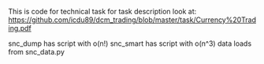 This is code for technical task for task description look at:
https://github.com/icdu89/dcm_trading/blob/master/task/Currency%20Trading.pdf


snc_dump has script with o(n!)
snc_smart has script with o(n^3)
data loads from snc_data.py
